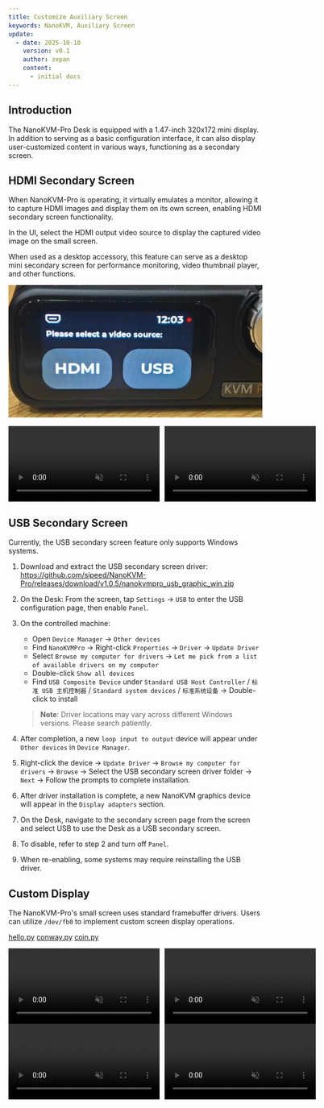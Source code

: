 ```yaml
---
title: Customize Auxiliary Screen
keywords: NanoKVM, Auxiliary Screen
update:
  - date: 2025-10-10
    version: v0.1
    author: zepan
    content:
      - initial docs
---
```


## Introduction
The NanoKVM-Pro Desk is equipped with a 1.47-inch 320x172 mini display. In addition to serving as a basic configuration interface, it can also display user-customized content in various ways, functioning as a secondary screen.

## HDMI Secondary Screen
When NanoKVM-Pro is operating, it virtually emulates a monitor, allowing it to capture HDMI images and display them on its own screen, enabling HDMI secondary screen functionality.

In the UI, select the HDMI output video source to display the captured video image on the small screen.

When used as a desktop accessory, this feature can serve as a desktop mini secondary screen for performance monitoring, video thumbnail player, and other functions.

![](./../../../assets/NanoKVM/pro/lcd/hdmi.jpg)

<div style="display: grid; grid-template-columns: 1fr 1fr; gap: 10px;">
  <video playsinline controls muted preload src="../../../assets/NanoKVM/pro/lcd/cat.mp4"></video>
  <video playsinline controls muted preload src="../../../assets/NanoKVM/pro/lcd/video.mp4"></video>
</div>

## USB Secondary Screen

Currently, the USB secondary screen feature only supports Windows systems.

1. Download and extract the USB secondary screen driver: https://github.com/sipeed/NanoKVM-Pro/releases/download/v1.0.5/nanokvmpro_usb_graphic_win.zip

2. On the Desk: From the screen, tap `Settings` → `USB` to enter the USB configuration page, then enable `Panel`.

3. On the controlled machine:

   - Open `Device Manager` → `Other devices`
   - Find `NanoKVMPro` → Right-click `Properties` → `Driver` → `Update Driver`
   - Select `Browse my computer for drivers` → `Let me pick from a list of available drivers on my computer`
   - Double-click `Show all devices`
   - Find `USB Composite Device` under `Standard USB Host Controller` / `标准 USB 主机控制器` / `Standard system devices` / `标准系统设备` → Double-click to install

   > **Note**: Driver locations may vary across different Windows versions. Please search patiently.

4. After completion, a new `loop input to output` device will appear under `Other devices` in `Device Manager`.

5. Right-click the device → `Update Driver` → `Browse my computer for drivers` → `Browse` → Select the USB secondary screen driver folder → `Next` → Follow the prompts to complete installation.

6. After driver installation is complete, a new NanoKVM graphics device will appear in the `Display adapters` section.

7. On the Desk, navigate to the secondary screen page from the screen and select USB to use the Desk as a USB secondary screen.

8. To disable, refer to step 2 and turn off `Panel`.

9. When re-enabling, some systems may require reinstalling the USB driver.

## Custom Display
The NanoKVM-Pro's small screen uses standard framebuffer drivers. Users can utilize `/dev/fb0` to implement custom screen display operations.

[hello.py](../../../assets/NanoKVM/pro/lcd/hello.py)
[conway.py](../../../assets/NanoKVM/pro/lcd/conway.py)
[coin.py](../../../assets/NanoKVM/pro/lcd/coin.py)

<div style="display: grid; grid-template-columns: 1fr 1fr; gap: 10px;">
  <video playsinline controls muted preload src="../../../assets/NanoKVM/pro/lcd/doom.mp4"></video>
  <video playsinline controls muted preload src="../../../assets/NanoKVM/pro/lcd/conway.mp4"></video>
</div>

<div style="display: grid; grid-template-columns: 1fr 1fr; gap: 10px;">
  <video playsinline controls muted preload src="../../../assets/NanoKVM/pro/lcd/pao.mp4"></video>
  <video playsinline controls muted preload src="../../../assets/NanoKVM/pro/lcd/coin.mp4"></video>
</div>